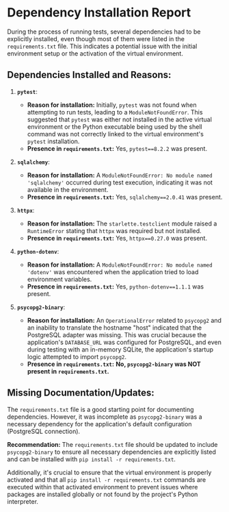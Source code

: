 # Dependency Installation Report

During the process of running tests, several dependencies had to be explicitly installed, even though most of them were listed in the `requirements.txt` file. This indicates a potential issue with the initial environment setup or the activation of the virtual environment.

## Dependencies Installed and Reasons:

1.  **`pytest`**:
    *   **Reason for installation:** Initially, `pytest` was not found when attempting to run tests, leading to a `ModuleNotFoundError`. This suggested that `pytest` was either not installed in the active virtual environment or the Python executable being used by the shell command was not correctly linked to the virtual environment's `pytest` installation.
    *   **Presence in `requirements.txt`:** Yes, `pytest==8.2.2` was present.

2.  **`sqlalchemy`**:
    *   **Reason for installation:** A `ModuleNotFoundError: No module named 'sqlalchemy'` occurred during test execution, indicating it was not available in the environment.
    *   **Presence in `requirements.txt`:** Yes, `sqlalchemy==2.0.41` was present.

3.  **`httpx`**:
    *   **Reason for installation:** The `starlette.testclient` module raised a `RuntimeError` stating that `httpx` was required but not installed.
    *   **Presence in `requirements.txt`:** Yes, `httpx==0.27.0` was present.

4.  **`python-dotenv`**:
    *   **Reason for installation:** A `ModuleNotFoundError: No module named 'dotenv'` was encountered when the application tried to load environment variables.
    *   **Presence in `requirements.txt`:** Yes, `python-dotenv==1.1.1` was present.

5.  **`psycopg2-binary`**:
    *   **Reason for installation:** An `OperationalError` related to `psycopg2` and an inability to translate the hostname "host" indicated that the PostgreSQL adapter was missing. This was crucial because the application's `DATABASE_URL` was configured for PostgreSQL, and even during testing with an in-memory SQLite, the application's startup logic attempted to import `psycopg2`.
    *   **Presence in `requirements.txt`:** **No, `psycopg2-binary` was NOT present in `requirements.txt`.**

## Missing Documentation/Updates:

The `requirements.txt` file is a good starting point for documenting dependencies. However, it was incomplete as `psycopg2-binary` was a necessary dependency for the application's default configuration (PostgreSQL connection).

**Recommendation:**
The `requirements.txt` file should be updated to include `psycopg2-binary` to ensure all necessary dependencies are explicitly listed and can be installed with `pip install -r requirements.txt`.

Additionally, it's crucial to ensure that the virtual environment is properly activated and that all `pip install -r requirements.txt` commands are executed within that activated environment to prevent issues where packages are installed globally or not found by the project's Python interpreter.